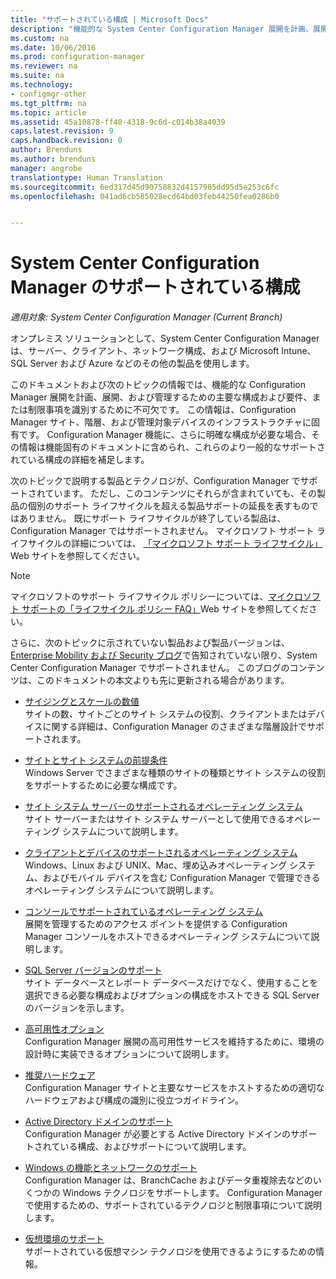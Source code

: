 ```yaml
---
title: "サポートされている構成 | Microsoft Docs"
description: "機能的な System Center Configuration Manager 展開を計画、展開、および管理するための主要な構成および要件を特定します。"
ms.custom: na
ms.date: 10/06/2016
ms.prod: configuration-manager
ms.reviewer: na
ms.suite: na
ms.technology:
- configmgr-other
ms.tgt_pltfrm: na
ms.topic: article
ms.assetid: 45a10878-ff48-4318-9c6d-c014b38a4039
caps.latest.revision: 9
caps.handback.revision: 0
author: Brenduns
ms.author: brenduns
manager: angrobe
translationtype: Human Translation
ms.sourcegitcommit: 6ed317d45d90758832d4157985dd95d5e253c6fc
ms.openlocfilehash: 041ad6cb585028ecd64bd03feb44250fea0286b0


---
```

# <a name="supported-configurations-for-system-center-configuration-manager"></a>System Center Configuration Manager のサポートされている構成

*適用対象: System Center Configuration Manager (Current Branch)*

オンプレミス ソリューションとして、System Center Configuration Manager は、サーバー、クライアント、ネットワーク構成、および Microsoft Intune、SQL Server および Azure などのその他の製品を使用します。

このドキュメントおよび次のトピックの情報では、機能的な Configuration Manager 展開を計画、展開、および管理するための主要な構成および要件、または制限事項を識別するために不可欠です。  この情報は、Configuration Manager サイト、階層、および管理対象デバイスのインフラストラクチャに固有です。 Configuration Manager 機能に、さらに明確な構成が必要な場合、その情報は機能固有のドキュメントに含められ、これらのより一般的なサポートされている構成の詳細を補足します。  

 次のトピックで説明する製品とテクノロジが、Configuration Manager でサポートされています。 ただし、このコンテンツにそれらが含まれていても、その製品の個別のサポート ライフサイクルを超える製品サポートの延長を表すものではありません。 既にサポート ライフサイクルが終了している製品は、Configuration Manager ではサポートされません。 マイクロソフト サポート ライフサイクルの詳細については、 [「マイクロソフト サポート ライフサイクル」](http://go.microsoft.com/fwlink/p/?LinkId=208270) Web サイトを参照してください。  

> [!NOTE]  
>  マイクロソフトのサポート ライフサイクル ポリシーについては、[マイクロソフト サポートの「ライフサイクル ポリシー FAQ」](http://go.microsoft.com/fwlink/p/?LinkId=31976)Web サイトを参照してください。  

 さらに、次のトピックに示されていない製品および製品バージョンは、[Enterprise Mobility および Security ブログ](https://blogs.technet.microsoft.com/enterprisemobility/)で告知されていない限り、System Center Configuration Manager でサポートされません。  このブログのコンテンツは、このドキュメントの本文よりも先に更新される場合があります。


-  [サイジングとスケールの数値](../../../core/plan-design/configs/size-and-scale-numbers.md)  
サイトの数、サイトごとのサイト システムの役割、クライアントまたはデバイスに関する詳細は、Configuration Manager のさまざまな階層設計でサポートされます。

-  [サイトとサイト システムの前提条件](../../../core/plan-design/configs/site-and-site-system-prerequisites.md)  
Windows Server でさまざまな種類のサイトの種類とサイト システムの役割をサポートするために必要な構成です。

-  [サイト システム サーバーのサポートされるオペレーティング システム](../../../core/plan-design/configs/supported-operating-systems-for-site-system-servers.md)  
サイト サーバーまたはサイト システム サーバーとして使用できるオペレーティング システムについて説明します。

-  [クライアントとデバイスのサポートされるオペレーティング システム](../../../core/plan-design/configs/supported-operating-systems-for-clients-and-devices.md)  
Windows、Linux および UNIX、Mac、埋め込みオペレーティング システム、およびモバイル デバイスを含む Configuration Manager で管理できるオペレーティング システムについて説明します。

-  [コンソールでサポートされているオペレーティング システム](../../../core/plan-design/configs/supported-operating-systems-consoles.md)  
展開を管理するためのアクセス ポイントを提供する Configuration Manager コンソールをホストできるオペレーティング システムについて説明します。  

-  [SQL Server バージョンのサポート](../../../core/plan-design/configs/support-for-sql-server-versions.md)  
サイト データベースとレポート データベースだけでなく、使用することを選択できる必要な構成およびオプションの構成をホストできる SQL Server のバージョンを示します。

-  [高可用性オプション](../../../protect/understand/high-availability-options.md)  
Configuration Manager 展開の高可用性サービスを維持するために、環境の設計時に実装できるオプションについて説明します。

-  [推奨ハードウェア](../../../core/plan-design/configs/recommended-hardware.md)  
Configuration Manager サイトと主要なサービスをホストするための適切なハードウェアおよび構成の識別に役立つガイドライン。

-  [Active Directory ドメインのサポート](../../../core/plan-design/configs/support-for-active-directory-domains.md)  
Configuration Manager が必要とする Active Directory ドメインのサポートされている構成、およびサポートについて説明します。

-  [Windows の機能とネットワークのサポート](../../../core/plan-design/configs/support-for-windows-features-and-networks.md)  
Configuration Manager は、BranchCache およびデータ重複除去などのいくつかの Windows テクノロジをサポートします。 Configuration Manager で使用するための、サポートされているテクノロジと制限事項について説明します。

-  [仮想環境のサポート](../../../core/plan-design/configs/support-for-virtualization-environments.md)  
サポートされている仮想マシン テクノロジを使用できるようにするための情報。



<!--HONumber=Dec16_HO3-->


